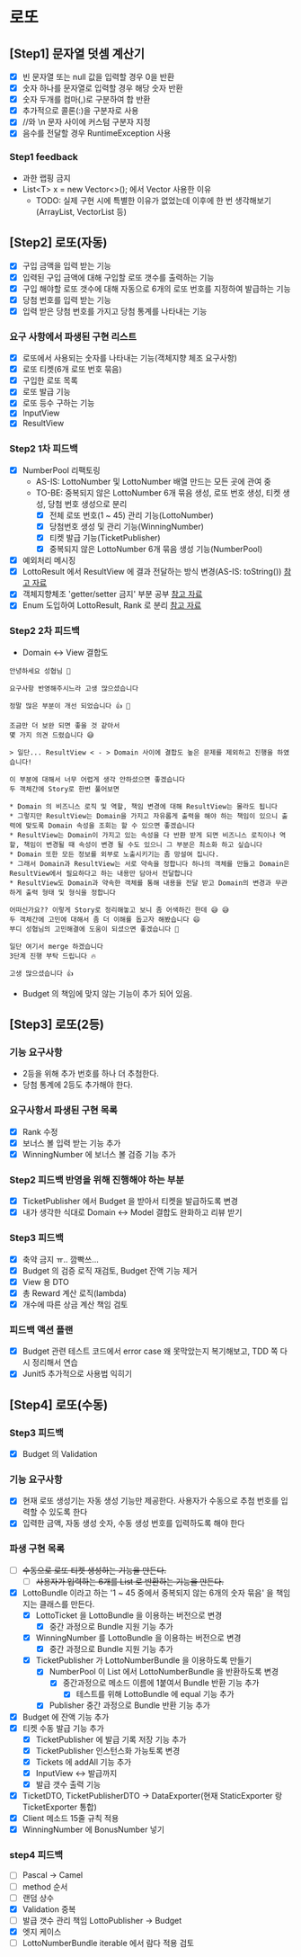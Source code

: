 # 로또

## [Step1] 문자열 덧셈 계산기
* [X] 빈 문자열 또는 null 값을 입력할 경우 0을 반환
* [X] 숫자 하나를 문자열로 입력할 경우 해당 숫자 반환
* [X] 숫자 두개를 컴마(,)로 구분하여 합 반환
* [X] 추가적으로 콜론(:)을 구분자로 사용
* [X] //와 \n 문자 사이에 커스텀 구분자 지정
* [X] 음수를 전달할 경우 RuntimeException 사용

### Step1 feedback
* 과한 랩핑 금지
* List\<T\> x = new Vector<>(); 에서 Vector 사용한 이유
  * TODO: 실제 구현 시에 특별한 이유가 없었는데 이후에 한 번 생각해보기(ArrayList, VectorList 등)

## [Step2] 로또(자동)
* [X] 구입 금액을 입력 받는 기능
* [X] 입력된 구입 금액에 대해 구입할 로또 갯수를 출력하는 기능
* [X] 구입 해야할 로또 갯수에 대해 자동으로 6개의 로또 번호를 지정하여 발급하는 기능
* [X] 당첨 번호를 입력 받는 기능
* [X] 입력 받은 당첨 번호를 가지고 당첨 통계를 나타내는 기능

### 요구 사항에서 파생된 구현 리스트
* [X] 로또에서 사용되는 숫자를 나타내는 기능(객체지향 체조 요구사항)
* [X] 로또 티켓(6개 로또 번호 묶음)
* [X] 구입한 로또 목록
* [X] 로또 발급 기능
* [X] 로또 등수 구하는 기능
* [X] InputView
* [X] ResultView

### Step2 1차 피드백
* [X] NumberPool 리팩토링
   * AS-IS: LottoNumber 및 LottoNumber 배열 만드는 모든 곳에 관여 중
   * TO-BE: 중복되지 않은 LottoNumber 6개 묶음 생성, 로또 번호 생성, 티켓 생성, 당첨 번호 생성으로 분리
      * [X] 전체 로또 번호(1 ~ 45) 관리 기능(LottoNumber)
      * [X] 당첨번호 생성 및 관리 기능(WinningNumber)
      * [X] 티켓 발급 기능(TicketPublisher)
      * [X] 중복되지 않은 LottoNumber 6개 묶음 생성 기능(NumberPool)
* [X] 예외처리 메시징
* [X] LottoResult 에서 ResultView 에 결과 전달하는 방식 변경(AS-IS: toString()) [참고 자료](https://javacan.tistory.com/entry/methods-about-exporting-domain-object-to-view)
* [X] 객체지향체조 'getter/setter 금지' 부분 공부 [참고 자료](https://velog.io/@ybg7955/Clean-Code-10%EC%9E%A5-%ED%81%B4%EB%9E%98%EC%8A%A4)
* [X] Enum 도입하여 LottoResult, Rank 로 분리 [참고 자료](https://woowabros.github.io/tools/2017/07/10/java-enum-uses.html)

### Step2 2차 피드백

* Domain <-> View 결합도
```
안녕하세요 성협님 🙇 

요구사항 반영해주시느라 고생 많으셨습니다 

정말 많은 부분이 개선 되었습니다 👍 💯 

조금만 더 보완 되면 좋을 것 같아서 
몇 가지 의견 드렸습니다 😅 

> 일단... ResultView < - > Domain 사이에 결합도 높은 문제를 제외하고 진행을 하였습니다!

이 부분에 대해서 너무 어렵게 생각 안하셨으면 좋겠습니다
두 객체간에 Story로 한번 풀어보면

* Domain 의 비즈니스 로직 및 역할, 책임 변경에 대해 ResultView는 몰라도 됩니다
* 그렇지만 ResultView는 Domain을 가지고 자유롭게 출력을 해야 하는 책임이 있으니 출력에 맞도록 Domain 속성을 조회는 할 수 있으면 좋겠습니다
* ResultView는 Domain이 가지고 있는 속성을 다 반환 받게 되면 비즈니스 로직이나 역할, 책임이 변경될 때 속성이 변경 될 수도 있으니 그 부분은 최소화 하고 싶습니다
* Domain 또한 모든 정보를 외부로 노출시키기는 좀 망설여 집니다.
* 그래서 Domain과 ResultView는 서로 약속을 정합니다 하나의 객체를 만들고 Domain은 ResultView에서 필요하다고 하는 내용만 담아서 전달합니다 
* ResultView도 Domain과 약속한 객체를 통해 내용을 전달 받고 Domain의 변경과 무관하게 출력 형태 및 형식을 정합니다 

어떠신가요?? 이렇게 Story로 정리해놓고 보니 좀 어색하긴 한데 😅 😅 
두 객체간에 고민에 대해서 좀 더 이해를 돕고자 해봤습니다 😄 
부디 성협님의 고민해결에 도움이 되셨으면 좋겠습니다 🙇 

일단 여기서 merge 하겠습니다 
3단계 진행 부탁 드립니다 🔥 

고생 많으셨습니다 👍 
```
* Budget 의 책임에 맞지 않는 기능이 추가 되어 있음.

## [Step3] 로또(2등)

### 기능 요구사항
* 2등을 위해 추가 번호를 하나 더 추첨한다.
* 당첨 통계에 2등도 추가해야 한다.

### 요구사항서 파생된 구현 목록
* [X] Rank 수정
* [X] 보너스 볼 입력 받는 기능 추가
* [X] WinningNumber 에 보너스 볼 검증 기능 추가

### Step2 피드백 반영을 위해 진행해야 하는 부분
* [X] TicketPublisher 에서 Budget 을 받아서 티켓을 발급하도록 변경
* [X] 내가 생각한 식대로 Domain <-> Model 결합도 완화하고 리뷰 받기

### Step3 피드백
* [X] 축약 금지 ㅠ.. 깜빡쓰...
* [X] Budget 의 검증 로직 재검토, Budget 잔액 기능 제거
* [X] View 용 DTO 
* [X] 총 Reward 계산 로직(lambda)
* [X] 개수에 따른 상금 계산 책임 검토

### 피드백 액션 플랜
* [X] Budget 관련 테스트 코드에서 error case 왜 못막았는지 복기해보고, TDD 쪽 다시 정리해서 연습
* [X] Junit5 추가적으로 사용법 익히기

## [Step4] 로또(수동)

### Step3 피드백
* [X] Budget 의 Validation

### 기능 요구사항
* [X] 현재 로또 생성기는 자동 생성 기능만 제공한다. 사용자가 수동으로 추첨 번호를 입력할 수 있도록 한다
* [X] 입력한 금액, 자동 생성 숫자, 수동 생성 번호를 입력하도록 해야 한다

### 파생 구현 목록
* [ ] ~~수동으로 로또 티켓 생성하는 기능을 만든다.~~
    * [ ] ~~사용자가 입력하는 6개를 List<LottoNumber> 로 반환하는 기능을 만든다.~~
* [X] LottoBundle 이라고 하는 '1 ~ 45 중에서 중복되지 않는 6개의 숫자 묶음' 을 책임지는 클래스를 만든다.
    * [X] LottoTicket 을 LottoBundle 을 이용하는 버전으로 변경
        * [X] 중간 과정으로 Bundle 지원 기능 추가
    * [X] WinningNumber 를 LottoBundle 을 이용하는 버전으로 변경
        * [X] 중간 과정으로 Bundle 지원 기능 추가
    * [X] TicketPublisher 가 LottoNumberBundle 을 이용하도록 만들기
        * [X] NumberPool 이 List<LottoNumber> 에서 LottoNumberBundle 을 반환하도록 변경
            * [X] 중간과정으로 메소드 이름에 1붙여서 Bundle 반환 기능 추가
                * [X] 테스트를 위해 LottoBundle 에 equal 기능 추가 
        * [X] Publisher 중간 과정으로 Bundle 반환 기능 추가
* [X] Budget 에 잔액 기능 추가
* [X] 티켓 수동 발급 기능 추가
    * [X] TicketPublisher 에 발급 기록 저장 기능 추가
    * [X] TicketPublisher 인스턴스화 가능토록 변경
    * [X] Tickets 에 addAll 기능 추가
    * [X] InputView <-> 발급까지
    * [X] 발급 갯수 출력 기능
* [X] TicketDTO, TicketPublisherDTO -> DataExporter(현재 StaticExporter 랑 TicketExporter 통합)
* [X] Client 메소드 15줄 규칙 적용
* [X] WinningNumber 에 BonusNumber 넣기

### step4 피드백
* [ ] Pascal -> Camel
* [ ] method 순서
* [ ] 랜덤 상수
* [X] Validation 중복
* [ ] 발급 갯수 관리 책임 LottoPublisher -> Budget
* [X] 엣지 케이스
* [ ] LottoNumberBundle iterable 에서 람다 적용 검토
